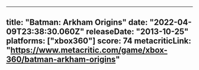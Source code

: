 
---
title: "Batman: Arkham Origins"
date: "2022-04-09T23:38:30.060Z"
releaseDate: "2013-10-25"
platforms: ["xbox360"]
score: 74
metacriticLink: "https://www.metacritic.com/game/xbox-360/batman-arkham-origins"
---
